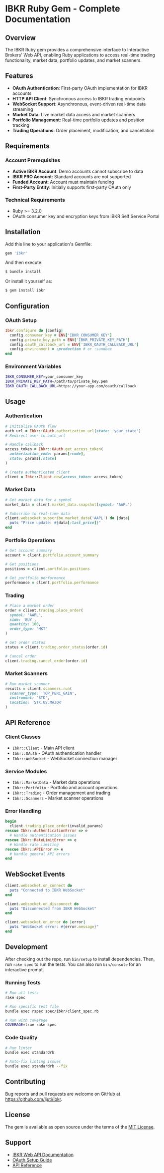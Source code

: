 # IBKR Ruby Gem - Complete Documentation

## Overview

The IBKR Ruby gem provides a comprehensive interface to Interactive Brokers' Web API, enabling Ruby applications to access real-time trading functionality, market data, portfolio updates, and market scanners.

## Features

- **OAuth Authentication**: First-party OAuth implementation for IBKR accounts
- **HTTP API Client**: Synchronous access to IBKR trading endpoints
- **WebSocket Support**: Asynchronous, event-driven real-time data streaming
- **Market Data**: Live market data access and market scanners
- **Portfolio Management**: Real-time portfolio updates and position tracking
- **Trading Operations**: Order placement, modification, and cancellation

## Requirements

### Account Prerequisites
- **Active IBKR Account**: Demo accounts cannot subscribe to data
- **IBKR PRO Account**: Standard accounts are not supported
- **Funded Account**: Account must maintain funding
- **First-Party Entity**: Initially supports first-party OAuth only

### Technical Requirements
- Ruby >= 3.2.0
- OAuth consumer key and encryption keys from IBKR Self Service Portal

## Installation

Add this line to your application's Gemfile:

```ruby
gem 'ibkr'
```

And then execute:
```bash
$ bundle install
```

Or install it yourself as:
```bash
$ gem install ibkr
```

## Configuration

### OAuth Setup

```ruby
Ibkr.configure do |config|
  config.consumer_key = ENV['IBKR_CONSUMER_KEY']
  config.private_key_path = ENV['IBKR_PRIVATE_KEY_PATH']
  config.oauth_callback_url = ENV['IBKR_OAUTH_CALLBACK_URL']
  config.environment = :production # or :sandbox
end
```

### Environment Variables

```bash
IBKR_CONSUMER_KEY=your_consumer_key
IBKR_PRIVATE_KEY_PATH=/path/to/private_key.pem
IBKR_OAUTH_CALLBACK_URL=https://your-app.com/oauth/callback
```

## Usage

### Authentication

```ruby
# Initialize OAuth flow
auth_url = Ibkr::OAuth.authorization_url(state: 'your_state')
# Redirect user to auth_url

# Handle callback
access_token = Ibkr::OAuth.get_access_token(
  authorization_code: params[:code],
  state: params[:state]
)

# Create authenticated client
client = Ibkr::Client.new(access_token: access_token)
```

### Market Data

```ruby
# Get market data for a symbol
market_data = client.market_data.snapshot(symbol: 'AAPL')

# Subscribe to real-time data
client.websocket.subscribe_market_data('AAPL') do |data|
  puts "Price update: #{data[:last_price]}"
end
```

### Portfolio Operations

```ruby
# Get account summary
account = client.portfolio.account_summary

# Get positions
positions = client.portfolio.positions

# Get portfolio performance
performance = client.portfolio.performance
```

### Trading

```ruby
# Place a market order
order = client.trading.place_order(
  symbol: 'AAPL',
  side: 'BUY',
  quantity: 100,
  order_type: 'MKT'
)

# Get order status
status = client.trading.order_status(order.id)

# Cancel order
client.trading.cancel_order(order.id)
```

### Market Scanners

```ruby
# Run market scanner
results = client.scanners.run(
  scanner_type: 'TOP_PERC_GAIN',
  instrument: 'STK',
  location: 'STK.US.MAJOR'
)
```

## API Reference

### Client Classes

- `Ibkr::Client` - Main API client
- `Ibkr::OAuth` - OAuth authentication handler
- `Ibkr::WebSocket` - WebSocket connection manager

### Service Modules

- `Ibkr::MarketData` - Market data operations
- `Ibkr::Portfolio` - Portfolio and account operations
- `Ibkr::Trading` - Order management and trading
- `Ibkr::Scanners` - Market scanner operations

### Error Handling

```ruby
begin
  client.trading.place_order(invalid_params)
rescue Ibkr::AuthenticationError => e
  # Handle authentication issues
rescue Ibkr::RateLimitError => e
  # Handle rate limiting
rescue Ibkr::APIError => e
  # Handle general API errors
end
```

## WebSocket Events

```ruby
client.websocket.on_connect do
  puts "Connected to IBKR WebSocket"
end

client.websocket.on_disconnect do
  puts "Disconnected from IBKR WebSocket"
end

client.websocket.on_error do |error|
  puts "WebSocket error: #{error.message}"
end
```

## Development

After checking out the repo, run `bin/setup` to install dependencies. Then, run `rake spec` to run the tests. You can also run `bin/console` for an interactive prompt.

### Running Tests

```bash
# Run all tests
rake spec

# Run specific test file
bundle exec rspec spec/ibkr/client_spec.rb

# Run with coverage
COVERAGE=true rake spec
```

### Code Quality

```bash
# Run linter
bundle exec standardrb

# Auto-fix linting issues
bundle exec standardrb --fix
```

## Contributing

Bug reports and pull requests are welcome on GitHub at https://github.com/ljuti/ibkr.

## License

The gem is available as open source under the terms of the [MIT License](https://opensource.org/licenses/MIT).

## Support

- [IBKR Web API Documentation](https://www.interactivebrokers.com/campus/ibkr-api-page/cpapi-v1/)
- [OAuth Setup Guide](docs/oauth-setup.md)
- [API Reference](docs/api-reference.md)